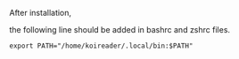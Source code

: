 
After installation, 

the following line should be added in bashrc and zshrc files.
```
export PATH="/home/koireader/.local/bin:$PATH"
```
